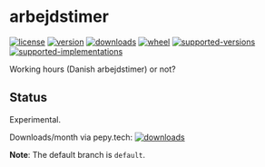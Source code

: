 # arbejdstimer

[![license](https://img.shields.io/github/license/sthagen/arbejdstimer.svg?style=flat)](https://github.com/sthagen/arbejdstimer/blob/default/LICENSE)
[![version](https://img.shields.io/pypi/v/arbejdstimer.svg?style=flat)](https://pypi.python.org/pypi/arbejdstimer/)
[![downloads](https://img.shields.io/pypi/dm/arbejdstimer.svg?style=flat)](https://pypi.python.org/pypi/arbejdstimer/)
[![wheel](https://img.shields.io/pypi/wheel/arbejdstimer.svg?style=flat)](https://pypi.python.org/pypi/arbejdstimer/)
[![supported-versions](https://img.shields.io/pypi/pyversions/arbejdstimer.svg?style=flat)](https://pypi.python.org/pypi/arbejdstimer/)
[![supported-implementations](https://img.shields.io/pypi/implementation/arbejdstimer.svg?style=flat)](https://pypi.python.org/pypi/arbejdstimer/)

Working hours (Danish arbejdstimer) or not?

## Status

Experimental.

Downloads/month via pepy.tech:
[![downloads](https://pepy.tech/badge/arbejdstimer/month)](https://pepy.tech/project/arbejdstimer)

**Note**: The default branch is `default`.
